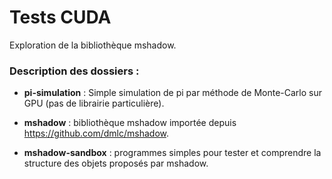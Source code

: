 # Tests CUDA
Exploration de la bibliothèque mshadow.

### Description des dossiers :

- **pi-simulation** : Simple simulation de pi par méthode de Monte-Carlo sur GPU (pas de librairie particulière).

- **mshadow** : bibliothèque mshadow importée depuis https://github.com/dmlc/mshadow.

- **mshadow-sandbox** : programmes simples pour tester et comprendre la structure des objets proposés par mshadow.
